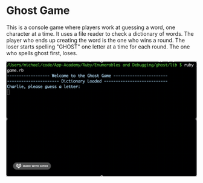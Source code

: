 # Ghost Game

This is a console game where players work at guessing a word, one character at a time. It uses a file reader to check a dictionary of words. The player who ends up creating the word is the one who wins a round. The loser starts spelling "GHOST" one letter at a time for each round. The one who spells ghost first, loses.


![Ghost Game](ghost.gif)